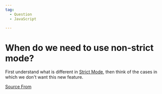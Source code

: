```yaml
---
tag:
  - Question
  - JavaScript

---
```

  
# When do we need to use non-strict mode?

First understand what is different in [Strict Mode](https://developer.mozilla.org/en-US/docs/Web/JavaScript/Reference/Strict_mode), then think of the cases in which we don't want this new feature.


[Source From](https://bigfrontend.dev/question/When-do-we-need-to-use-non-strict-mode)

  